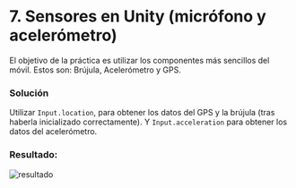 # 7. **Sensores en Unity** (micrófono y acelerómetro)

El objetivo de la práctica es utilizar los componentes más sencillos del móvil. Estos son: Brújula, Acelerómetro y GPS.

### Solución

Utilizar `Input.location`, para obtener los datos del GPS y la brújula (tras haberla inicializado correctamente). Y `Input.acceleration` para obtener los datos del acelerómetro.

### Resultado:

![resultado](images/sample.gif)
